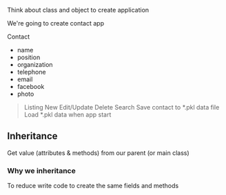 Think about class and object to create application

We're going to create contact app

Contact
- name
- position
- organization
- telephone
- email
- facebook
- photo

> Listing
> New
> Edit/Update
> Delete
> Search
> Save contact to *.pkl data file
> Load *.pkl data when app start


## Inheritance
Get value (attributes & methods) from our parent (or main class)

### Why we inheritance
To reduce write code to create the same fields and methods
